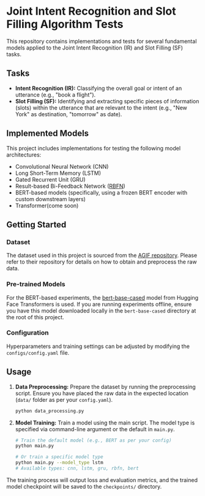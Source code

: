 # Joint Intent Recognition and Slot Filling Algorithm Tests

This repository contains implementations and tests for several fundamental models applied to the Joint Intent Recognition (IR) and Slot Filling (SF) tasks.

## Tasks

* **Intent Recognition (IR):** Classifying the overall goal or intent of an utterance (e.g., "book a flight").
* **Slot Filling (SF):** Identifying and extracting specific pieces of information (slots) within the utterance that are relevant to the intent (e.g., "New York" as destination, "tomorrow" as date).

## Implemented Models

This project includes implementations for testing the following model architectures:

* Convolutional Neural Network (CNN)
* Long Short-Term Memory (LSTM)
* Gated Recurrent Unit (GRU)
* Result-based Bi-Feedback Network ([RBFN](https://arxiv.org/abs/1905.03969)) 
* BERT-based models (specifically, using a frozen BERT encoder with custom downstream layers) 
* Transformer(come soon)

## Getting Started

### Dataset

The dataset used in this project is sourced from the [AGIF repository](https://github.com/LooperXX/AGIF). Please refer to their repository for details on how to obtain and preprocess the raw data.

### Pre-trained Models

For the BERT-based experiments, the [bert-base-cased](https://huggingface.co/bert-base-cased) model from Hugging Face Transformers is used. If you are running experiments offline, ensure you have this model downloaded locally in the `bert-base-cased` directory at the root of this project.

### Configuration

Hyperparameters and training settings can be adjusted by modifying the `configs/config.yaml` file.

## Usage

1.  **Data Preprocessing:**
    Prepare the dataset by running the preprocessing script. Ensure you have placed the raw data in the expected location (`data/` folder as per your `config.yaml`).

    ```bash
    python data_processing.py
    ```

2.  **Model Training:**
    Train a model using the main script. The model type is specified via command-line argument or the default in `main.py`.

    ```bash
    # Train the default model (e.g., BERT as per your config)
    python main.py

    # Or train a specific model type
    python main.py --model_type lstm
    # Available types: cnn, lstm, gru, rbfn, bert
    ```

The training process will output loss and evaluation metrics, and the trained model checkpoint will be saved to the `checkpoints/` directory.